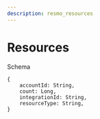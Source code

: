 ```yaml
---
description: resmo_resources
---
```


# Resources

Schema
```
{
	accountId: String,
	count: Long,
	integrationId: String,
	resourceType: String,
}
```
